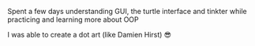 Spent a few days understanding GUI, the turtle interface and tinkter
while practicing and learning more about OOP

I was able to create a dot art (like Damien Hirst) 😎
